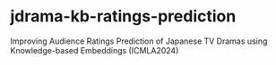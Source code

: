 # jdrama-kb-ratings-prediction
Improving Audience Ratings Prediction of Japanese TV Dramas using Knowledge-based Embeddings (ICMLA2024)
